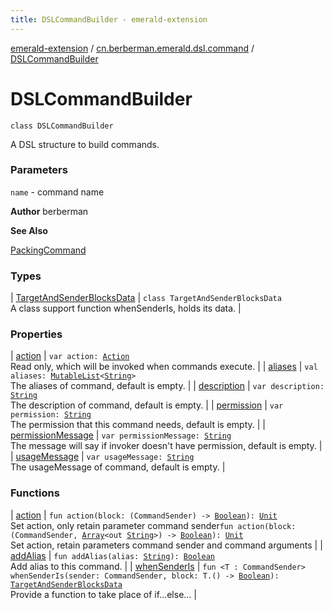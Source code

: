 ```yaml
---
title: DSLCommandBuilder - emerald-extension
---
```


[emerald-extension](../../index.html) / [cn.berberman.emerald.dsl.command](../index.html) / [DSLCommandBuilder](.)

# DSLCommandBuilder

`class DSLCommandBuilder`

A DSL structure to build commands.

### Parameters

`name` - command name

**Author**
berberman

**See Also**

[PackingCommand](#)

### Types

| [TargetAndSenderBlocksData](-target-and-sender-blocks-data/index.html) | `class TargetAndSenderBlocksData`<br>A class support function whenSenderIs, holds its data. |

### Properties

| [action](action.html) | `var action: `[`Action`](../-action.html)<br>Read only, which will be invoked when commands execute. |
| [aliases](aliases.html) | `val aliases: `[`MutableList`](https://kotlinlang.org/api/latest/jvm/stdlib/kotlin.collections/-mutable-list/index.html)`<`[`String`](https://kotlinlang.org/api/latest/jvm/stdlib/kotlin/-string/index.html)`>`<br>The aliases of command, default is empty. |
| [description](description.html) | `var description: `[`String`](https://kotlinlang.org/api/latest/jvm/stdlib/kotlin/-string/index.html)<br>The description of command, default is empty. |
| [permission](permission.html) | `var permission: `[`String`](https://kotlinlang.org/api/latest/jvm/stdlib/kotlin/-string/index.html)<br>The permission that this command needs, default is empty. |
| [permissionMessage](permission-message.html) | `var permissionMessage: `[`String`](https://kotlinlang.org/api/latest/jvm/stdlib/kotlin/-string/index.html)<br>The message will say if invoker doesn't have permission, default is empty. |
| [usageMessage](usage-message.html) | `var usageMessage: `[`String`](https://kotlinlang.org/api/latest/jvm/stdlib/kotlin/-string/index.html)<br>The usageMessage of command, default is empty. |

### Functions

| [action](action.html) | `fun action(block: (CommandSender) -> `[`Boolean`](https://kotlinlang.org/api/latest/jvm/stdlib/kotlin/-boolean/index.html)`): `[`Unit`](https://kotlinlang.org/api/latest/jvm/stdlib/kotlin/-unit/index.html)<br>Set action, only retain parameter command sender`fun action(block: (CommandSender, `[`Array`](https://kotlinlang.org/api/latest/jvm/stdlib/kotlin/-array/index.html)`<out `[`String`](https://kotlinlang.org/api/latest/jvm/stdlib/kotlin/-string/index.html)`>) -> `[`Boolean`](https://kotlinlang.org/api/latest/jvm/stdlib/kotlin/-boolean/index.html)`): `[`Unit`](https://kotlinlang.org/api/latest/jvm/stdlib/kotlin/-unit/index.html)<br>Set action, retain parameters command sender and command arguments |
| [addAlias](add-alias.html) | `fun addAlias(alias: `[`String`](https://kotlinlang.org/api/latest/jvm/stdlib/kotlin/-string/index.html)`): `[`Boolean`](https://kotlinlang.org/api/latest/jvm/stdlib/kotlin/-boolean/index.html)<br>Add alias to this command. |
| [whenSenderIs](when-sender-is.html) | `fun <T : CommandSender> whenSenderIs(sender: CommandSender, block: T.() -> `[`Boolean`](https://kotlinlang.org/api/latest/jvm/stdlib/kotlin/-boolean/index.html)`): `[`TargetAndSenderBlocksData`](-target-and-sender-blocks-data/index.html)<br>Provide a function to take place of  if...else...  |

